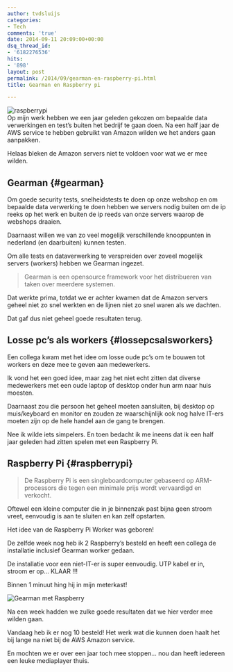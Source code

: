 ```yaml
---
author: tvdsluijs
categories:
- Tech
comments: 'true'
date: 2014-09-11 20:09:00+00:00
dsq_thread_id:
- '6182276536'
hits:
- '898'
layout: post
permalink: /2014/09/gearman-en-raspberry-pi.html
title: Gearman en Raspberry pi

---
```

![raspberrypi](https://vandersluijs.resultants-e.nl/2014/Sep/RaspberryPi.jpg)  
Op mijn werk hebben we een jaar geleden gekozen om bepaalde data verwerkingen en test&#8217;s buiten het bedrijf te gaan doen. Na een half jaar de AWS service te hebben gebruikt van Amazon wilden we het anders gaan aanpakken.

Helaas bleken de Amazon servers niet te voldoen voor wat we er mee wilden.

## Gearman {#gearman}

Om goede security tests, snelheidstests te doen op onze webshop en om bepaalde data verwerking te doen hebben we servers nodig buiten om de ip reeks op het werk en buiten de ip reeds van onze servers waarop de webshops draaien.

Daarnaast willen we van zo veel mogelijk verschillende knooppunten in nederland (en daarbuiten) kunnen testen.

Om alle tests en dataverwerking te verspreiden over zoveel mogelijk servers (workers) hebben we Gearman ingezet.

> Gearman is een opensource framework voor het distribueren van taken over meerdere systemen.

Dat werkte prima, totdat we er achter kwamen dat de Amazon servers geheel niet zo snel werkten en de lijnen niet zo snel waren als we dachten.

Dat gaf dus niet geheel goede resultaten terug.

## Losse pc&#8217;s als workers {#lossepcsalsworkers}

Een collega kwam met het idee om losse oude pc&#8217;s om te bouwen tot workers en deze mee te geven aan medewerkers.

Ik vond het een goed idee, maar zag het niet echt zitten dat diverse medewerkers met een oude laptop of desktop onder hun arm naar huis moesten.

Daarnaast zou die persoon het geheel moeten aansluiten, bij desktop op muis/keyboard en monitor en zouden ze waarschijnlijk ook nog halve IT-ers moeten zijn op de hele handel aan de gang te brengen.

Nee ik wilde iets simpelers. En toen bedacht ik me ineens dat ik een half jaar geleden had zitten spelen met een Raspberry Pi.

## Raspberry Pi {#raspberrypi}

> De Raspberry Pi is een singleboardcomputer gebaseerd op ARM-processors die tegen een minimale prijs wordt vervaardigd en verkocht. 

Oftewel een kleine computer die in je binnenzak past bijna geen stroom vreet, eenvoudig is aan te sluiten en kan zelf opstarten.

Het idee van de Raspberry Pi Worker was geboren!

De zelfde week nog heb ik 2 Raspberry&#8217;s besteld en heeft een collega de installatie inclusief Gearman worker gedaan.

De installatie voor een niet-IT-er is super eenvoudig. UTP kabel er in, stroom er op&#8230; KLAAR !!!

Binnen 1 minuut hing hij in mijn meterkast! 

![Gearman met Raspberry](https://vandersluijs.resultants-e.nl/2014/Sep/20140128_172416_Burgemeester_C__Koertstraat.jpg)

Na een week hadden we zulke goede resultaten dat we hier verder mee wilden gaan.

Vandaag heb ik er nog 10 besteld! Het werk wat die kunnen doen haalt het bij lange na niet bij de AWS Amazon service.

En mochten we er over een jaar toch mee stoppen&#8230; nou dan heeft iedereen een leuke mediaplayer thuis.